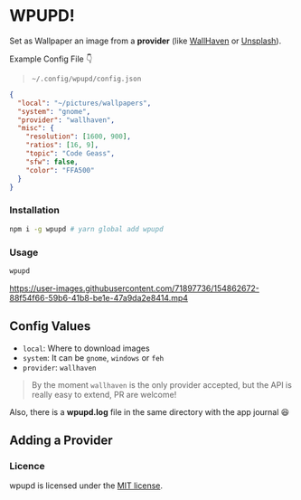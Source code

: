# WPUPD!

Set as Wallpaper an image from a **provider** (like
[WallHaven](https://wallhaven.cc) or [Unsplash](https://unsplash.com)).

Example Config File 👇

> `~/.config/wpupd/config.json`

```json
{
  "local": "~/pictures/wallpapers",
  "system": "gnome",
  "provider": "wallhaven",
  "misc": {
    "resolution": [1600, 900],
    "ratios": [16, 9],
    "topic": "Code Geass",
    "sfw": false,
    "color": "FFA500"
  }
}
```

### Installation

```bash
npm i -g wpupd # yarn global add wpupd
```

### Usage

```sh
wpupd
```

https://user-images.githubusercontent.com/71897736/154862672-88f54f66-59b6-41b8-be1e-47a9da2e8414.mp4

## Config Values

- `local`: Where to download images
- `system`: It can be `gnome`, `windows` or `feh`
- `provider`: `wallhaven`

> By the moment `wallhaven` is the only provider accepted, but the API is really
> easy to extend, PR are welcome!

Also, there is a **wpupd.log** file in the same directory with the app journal 😆

## Adding a Provider

### Licence

wpupd is licensed under the [MIT license](./LICENSE.md).
